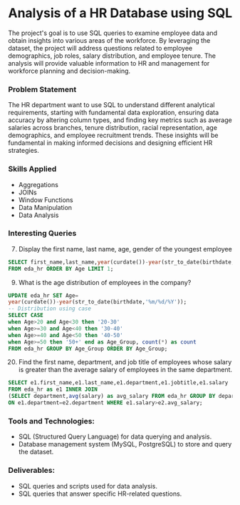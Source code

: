 # Analysis of a HR Database using SQL
The project's goal is to use SQL queries to examine employee data and obtain insights into various areas of the workforce. By leveraging the dataset, the project will address questions related to employee demographics, job roles, salary distribution, and employee tenure. The analysis will provide valuable information to HR and management for workforce planning and decision-making.

### Problem Statement
The HR department want to use SQL to understand different analytical requirements, starting with fundamental data exploration, ensuring data accuracy by altering column types, and finding key metrics such as average salaries across branches, tenure distribution, racial representation, age demographics, and employee recruitment trends. These insights will be fundamental in making informed decisions and designing efficient HR strategies.

### Skills Applied
- Aggregations
- JOINs
- Window Functions
- Data Manipulation
- Data Analysis

### Interesting Queries
7. Display the first name, last name, age, gender of the youngest employee
```sql
SELECT first_name,last_name,year(curdate())-year(str_to_date(birthdate,'%m/%d/%Y')) as Age, gender
FROM eda_hr ORDER BY Age LIMIT 1;
```
9. What is the age distribution of employees in the company?

```sql
UPDATE eda_hr SET Age=
year(curdate())-year(str_to_date(birthdate,'%m/%d/%Y'));
-- Distribution using case
SELECT CASE
when Age>20 and Age<30 then '20-30'
when Age>=30 and Age<40 then '30-40'
when Age>=40 and Age<50 then '40-50'
when Age>=50 then '50+' end as Age_Group, count(*) as count
FROM eda_hr GROUP BY Age_Group ORDER BY Age_Group;
```
20. Find the first name, department, and job title of employees whose salary is greater than the average salary of employees in the same department.
```sql
SELECT e1.first_name,e1.last_name,e1.department,e1.jobtitle,e1.salary
FROM eda_hr as e1 INNER JOIN
(SELECT department,avg(salary) as avg_salary FROM eda_hr GROUP BY department) as e2
ON e1.department=e2.department WHERE e1.salary>e2.avg_salary;
```

### Tools and Technologies:
* SQL (Structured Query Language) for data querying and analysis.
* Database management system (MySQL, PostgreSQL) to store and query the dataset.

### Deliverables:
* SQL queries and scripts used for data analysis.
* SQL queries that answer specific HR-related questions.
